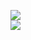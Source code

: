 [![](https://img.shields.io/badge/Made%20With-Github%20Spray-lightgrey.svg?style=for-the-badge&logo=github)](https://github.com/Annihil/github-spray#8791)  
[![](https://i.imgur.com/2DrTn0Z.gif)](https://github.com/Annihil/github-spray)